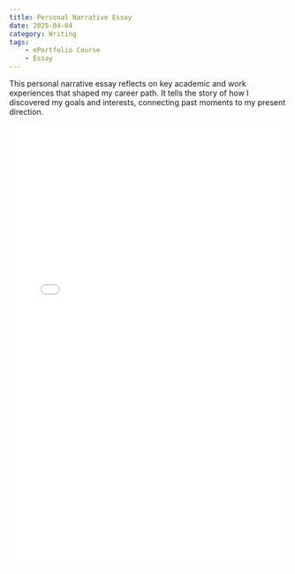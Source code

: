 ```yaml
---
title: Personal Narrative Essay
date: 2025-04-04
category: Writing
tags:
    - ePortfolio Course
    - Essay
---
```


This personal narrative essay reflects on key academic and work experiences that shaped my career path. It tells the story of how I discovered my goals and interests, connecting past moments to my present direction.

<embed src="/files/Personal Narrative Essay.pdf" type="application/pdf" width="100%" height="800px">
